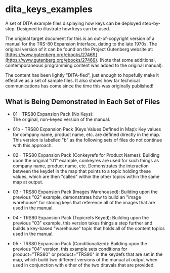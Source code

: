 # dita_keys_examples
A set of DITA example files displaying how keys can be deployed step-by-step. Designed to illustrate how keys can be used.

The original target document for this is an out-of-copyright version of a manual for the TRS-80 Expansion Interface, dating to the late 1970s. The original version of it can be found on the Project Gutenberg website at: [https://www.gutenberg.org/ebooks/27469](https://www.gutenberg.org/ebooks/27469). (Note that some additional, contemporaneous programming content was added to the original manual). 

The content has been lightly "DITA-fied", just enough to hopefully make it effective as a set of sample files. It also shows how far technical communications has come since the time this was originally published!

## What is Being Demonstrated in Each Set of Files ##

- 01 - TRS80 Expansion Pack (No Keys):  
The original, non-keyed version of the manual.

- 01b - TRS80 Expansion Pack (Keys Values Defined in Map): 
Key values for company name, product name, etc. are defined directly in the map. This version is labelled "b" as the following sets of files do not continue with this approach.

- 02 - TRS80 Expansion Pack (Conkeyrefs for Product Names): 
Building upon the original "01" example, conkeyres are used for such things as company name, product name, etc. Demonstrates the interaction between the keydef in the map that points to a topic holding these values, which are then "called" within the other topics within the same map at output.

- 03 - TRS80 Expansion Pack (Images Warehoused): 
Building upon the previous "02" example, demonstrates how to build an "image warehouse" for storing keys that reference all of the images that are used in the manual.

- 04 - TRS80 Expansion Pack (Topicrefs Keyed): 
Building upon the previous "03" example, this version takes things a step further and builds a key-based "warehouse" topic that holds all of the content topics used in the manual.

- 05 - TRS80 Expansion Pack (Conditionalized): 
Building upon the previous "04" version, this example sets conditions for product="TRS80" or product="TRS90" in the keydefs that are set in the map, which build two different versions of the manual at output when used in conjunction with either of the two ditavals that are provided.
